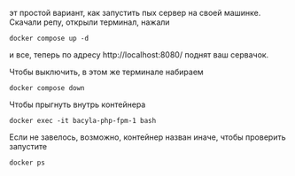 эт простой вариант, как запустить пых сервер на своей машинке.
Скачали репу, открыли терминал, нажали

```
docker compose up -d
```

и все, теперь по адресу http://localhost:8080/ поднят ваш сервачок.

Чтобы выключить, в этом же терминале набираем

```
docker compose down
```

Чтобы прыгнуть внутрь контейнера
```
docker exec -it bacyla-php-fpm-1 bash
```
Если не завелось, возможно, контейнер назван иначе, чтобы проверить запустите
```
docker ps
```